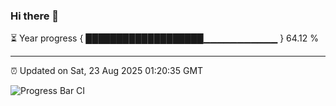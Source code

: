 ### Hi there 👋

⏳ Year progress { ███████████████████▁▁▁▁▁▁▁▁▁▁▁ } 64.12 %

---

⏰ Updated on Sat, 23 Aug 2025 01:20:35 GMT

![Progress Bar CI](https://github.com/JuvenileQ/Progress-Bar-CI/workflows/main/badge.svg)
